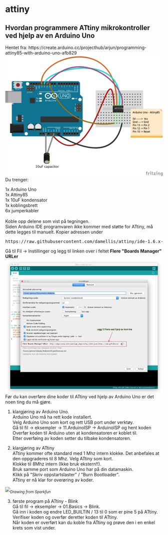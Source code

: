 # attiny

<h2>Hvordan programmere ATtiny mikrokontroller ved hjelp av en Arduino Uno</h2>
Hentet fra: https://create.arduino.cc/projecthub/arjun/programming-attiny85-with-arduino-uno-afb829
<br>


<img src="https://github.com/udirbetalab/attiny/blob/master/files/arduino-attiny_bb.png">
<br>
Du trenger:

1x Arduino Uno<br>
1x Attiny85<br>
1x 10uF kondensator<br>
1x koblingsbrett<br>
6x jumperkabler<br>
<br>
Koble opp delene som vist på tegningen. 
<br>
Siden Arduino IDE programvaren ikke kommer med støtte for ATtiny, må dette legges til manuelt.
<vr>
Kopier adressen under
<pre>
https://raw.githubusercontent.com/damellis/attiny/ide-1.6.x-boards-manager/package_damellis_attiny_index.json
</pre>
Gå til Fil -> Instillinger og legg til linken over i feltet <b>Flere "Boards Manager" URLer</b><br>
<img src="https://github.com/udirbetalab/attiny/blob/master/files/nye_kort_Arduino.png">
<br>
Før du kan overføre dine koder til ATtiny ved hjelp av Arduino Uno er det noen ting du må gjøre.
<br>
1. klargjøring av Arduino Uno.<br>
  Arduino Uno må ha rett kode installert.<br>
  Velg Arduino Uno som kort og rett USB port under verktøy.<br>
  Gå til fil -> eksempler -> 11.ArduinoISP -> ArduinoISP og hent koden<br>
  Overfør koden til Arduino uten at kondensatoren er koblet til.<br>
  Etter overføing av koden setter du tilbake kondensatoren.<br>
  
2. klargjøring av ATtiny<br>
  ATtiny kommer ofte standard med 1 Mhz intern klokke. Det anbefales at den oppgraderes til 8 Mhz.
  Velg ATtiny som kort.<br>
  Klokke til 8Mhz intern (Ikke bruk ekstern!!).<br>
  Bruk samme port som Arduino Uno har på din datamaskin.<br>
  Klikk på "Skriv oppstartslaster" / "Burn Bootloader".<br>
  ATtiny er nå klar for overøring av koder.<br>

<img src="https://cdn.sparkfun.com/r/600-600/assets/f/8/f/d/9/52713d5b757b7fc0658b4567.png"><i><sub>Drawing from Sparkfun</i></sub> 
  
 3. første program på ATtiny - Blink<br>
  Gå til fil -> eksempler -> 01.Basics -> Blink.<br>
  Gå inn i koden og endre LED_BUILTIN / 13 til 0 som er pine 5 på ATtiny.<br>
  Verifiser koden og overfør deretter koden til ATtiny.<br>
  Når koden er overført kan du koble fra ATtiny og prøve den i en enkel krets som vist under.<br>
  
  
  


